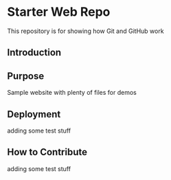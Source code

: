 # Starter Web Repo


This repository is for showing how Git and GitHub work

## Introduction

## Purpose

Sample website with plenty of files for demos
## Deployment

adding some test stuff

## How to Contribute

adding some test stuff
